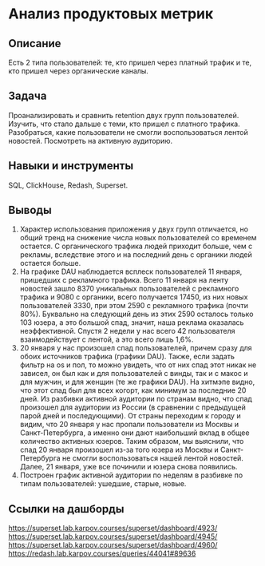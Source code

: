 # Анализ продуктовых метрик

## Описание
Есть 2 типа пользователей: те, кто пришел через платный трафик и те, кто пришел через органические каналы.

## Задача
Проанализировать и сравнить retention двух групп пользователей. Изучить, что стало дальше с теми, кто пришел с платного трафика. Разобраться, какие пользователи не смогли воспользоваться лентой новостей. Посмотреть на активную аудиторию.
 
## Навыки и инструменты
SQL, ClickHouse, Redash, Superset.

## Выводы
1) Характер использования приложения у двух групп отличается, но общий тренд на снижение числа новых пользователей со временем остается. С органического трафика людей приходит больше, чем с рекламы, вследствие этого и на последний день с органики людей остается больше.
2) На графике DAU наблюдается всплеск пользователей 11 января, пришедших с рекламного трафика. Всего 11 января на ленту новостей зашло 8370 уникальных пользователей с рекламного трафика и 9080 с органики, всего получается 17450, из них новых пользователей 3330, при этом 2590 с рекламного трафика (почти 80%). Буквально на следующий день из этих 2590 осталось только 103 юзера, а это большой спад, значит, наша реклама оказалась неэффективной. Спустя 2 недели у нас всего 42 пользователя взаимодействует с лентой, а это всего лишь 1,6%.
3) 20 января у нас произошел спад пользователей, причем сразу для обоих источников трафика (графики DAU). Также, если задать фильтр на os и пол, то можно увидеть, что от них спад этот никак не зависел, он был как и для пользователей с винды, так и с макос и для мужчин, и для женщин (те же графики DAU). На хитмэпе видно, что этот спад был для всех когорт, как минимум за последние 20 дней. Из разбивки активной аудитории по странам видно, что спад произошел для аудитории из России (в сравнении с предыдущей парой дней и последующими). От страны переходим к городу и видим, что 20 января у нас пропали пользователи из Москвы и Санкт-Петербурга, а именно они дают наибольший вклад в общее количество активных юзеров. Таким образом, мы выяснили, что спад 20 января произошел из-за того юзера из Москвы и Санкт-Петербурга не смогли воспользоваться нашей лентой новостей. Далее, 21 января, уже все починили и юзера снова появились.
4) Построен график активной аудитории по неделям в разбивке по типам пользователей: ушедшие, старые, новые.

## Ссылки на дашборды
https://superset.lab.karpov.courses/superset/dashboard/4923/
https://superset.lab.karpov.courses/superset/dashboard/4945/
https://superset.lab.karpov.courses/superset/dashboard/4960/
https://redash.lab.karpov.courses/queries/44041#89636

